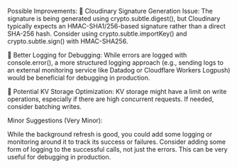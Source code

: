 Possible Improvements:
🔹 Cloudinary Signature Generation Issue:
The signature is being generated using crypto.subtle.digest(), but Cloudinary typically expects an HMAC-SHA1/256-based signature rather than a direct SHA-256 hash. Consider using crypto.subtle.importKey() and crypto.subtle.sign() with HMAC-SHA256.

🔹 Better Logging for Debugging:
While errors are logged with console.error(), a more structured logging approach (e.g., sending logs to an external monitoring service like Datadog or Cloudflare Workers Logpush) would be beneficial for debugging in production.

🔹 Potential KV Storage Optimization:
KV storage might have a limit on write operations, especially if there are high concurrent requests. If needed, consider batching writes.


Minor Suggestions (Very Minor):

While the background refresh is good, you could add some logging or monitoring around it to track its success or failures.
Consider adding some form of logging to the successful calls, not just the errors. This can be very useful for debugging in production.
